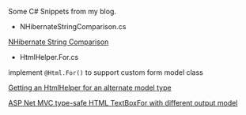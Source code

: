 Some C# Snippets from my blog.

* NHibernateStringComparison.cs

[NHibernate String Comparison](https://devio.wordpress.com/2012/08/20/nhibernate-string-comparison/)
  
* HtmlHelper.For.cs

implement `@Html.For()` to support custom form model class
  
[Getting an HtmlHelper for an alternate model type](https://daveaglick.com/posts/getting-an-htmlhelper-for-an-alternate-model-type)
        
[ASP Net MVC type-safe HTML TextBoxFor with different output model](http://stackoverflow.com/questions/1321254/asp-net-mvc-typesafe-html-textboxfor-with-different-outputmodel)

         
